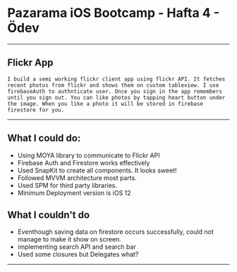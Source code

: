 # Pazarama iOS Bootcamp - Hafta 4 - Ödev
---

## Flickr App

    I build a semi working flickr client app using flickr API. It fetches recent photos from flickr and shows them on custom tableview. I use firebaseAuth to authnticate user. Once you sign in the app remembers until you sign out. You can like photos by tapping heart button under the image. When you like a photo it will be stored in firebase firestore for you.

---
## What I could do:

- Using MOYA library to communicate to Flickr API
- Firebase Auth and Firestore works effectively
- Used SnapKit to create all components. It looks sweet!
- Followed MVVM architecture most parts.
- Used SPM for third party libraries.
- Minimum Deployment version is iOS 12

## What I couldn't do

- Eventhough saving data on firestore occurs successfully, could not manage to make it show on screen.
- implementing search API and search bar
- Used some closures but Delegates what?

---

